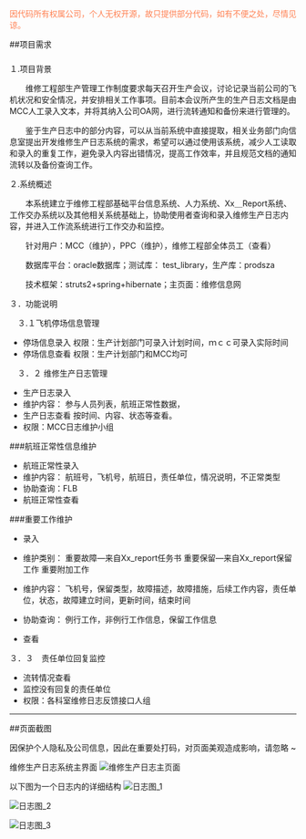 <font color="#FF7F50">
因代码所有权属公司，个人无权开源，故只提供部分代码，如有不便之处，尽情见谅。
</font>

##项目需求

###
１.项目背景

　　维修工程部生产管理工作制度要求每天召开生产会议，讨论记录当前公司的飞机状况和安全情况，并安排相关工作事项。目前本会议所产生的生产日志文档是由MCC人工录入文本，并将其纳入公司OA网，进行流转通知和备份来进行管理的。 

　　鉴于生产日志中的部分内容，可以从当前系统中直接提取，相关业务部门向信息室提出开发维修生产日志系统的需求，希望可以通过使用该系统，减少人工读取和录入的重复工作，避免录入内容出错情况，提高工作效率，并且规范文档的通知流转以及备份查询工作。

２.系统概述

　　本系统建立于维修工程部基础平台信息系统、人力系统、Xx＿Report系统、工作交办系统以及其他相关系统基础上，协助使用者查询和录入维修生产日志内容，并进入工作流系统进行工作交办和监控。

　　针对用户：MCC（维护），PPC（维护），维修工程部全体员工（查看）

　　数据库平台：oracle数据库；测试库： test_library，生产库：prodsza

　　技术框架：struts2+spring+hibernate；主页面：维修信息网

３．功能说明

　３.１飞机停场信息管理

+ 停场信息录入
权限：生产计划部门可录入计划时间，ｍｃｃ可录入实际时间
+ 停场信息查看
权限：生产计划部门和MCC均可
　

　３．２ 维修生产日志管理

+ 生产日志录入
+ 维护内容：
参与人员列表，航班正常性数据，
+ 生产日志查看
按时间、内容、状态等查看。
+ 权限：MCC日志维护小组

###航班正常性信息维护

+ 航班正常性录入
+ 维护内容：
航班号，飞机号，航班日，责任单位，情况说明，不正常类型
+ 协助查询：FLB
+ 航班正常性查看

###重要工作维护
+ 录入
+ 维护类别：
重要故障—来自Xx_report任务书 
重要保留—来自Xx_report保留工作
重要附加工作

+ 维护内容：
飞机号，保留类型，故障描述，故障措施，后续工作内容，责任单位，状态，故障建立时间，更新时间，结束时间
+ 协助查询：
例行工作，非例行工作信息，保留工作信息
+ 查看

 ３．３　责任单位回复监控

+ 流转情况查看
+ 监控没有回复的责任单位
+ 权限：各科室维修日志反馈接口人组



----------

##页面截图

因保护个人隐私及公司信息，因此在重要处打码，对页面美观造成影响，请忽略 ~

维修生产日志系统主界面
![维修生产日志主页面](http://i.imgur.com/LUgmrNz.jpg)

以下图为一个日志内的详细结构
![日志图_1](http://i.imgur.com/J5RMEO9.jpg)

![日志图_2](http://i.imgur.com/3aIkNZ9.jpg)

![日志图_3](http://i.imgur.com/A1hQMkT.jpg)





